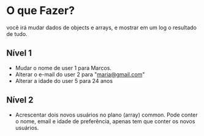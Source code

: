 # O que Fazer?

você irá mudar dados de objects e arrays, e mostrar em um log o resultado de tudo.

## Nível 1

 - Mudar o nome de user 1 para Marcos.
 - Alterar o e-mail do user 2 para "maria@gmail.com"
 - Alterar a idade do user 5 para 24 anos

## Nível 2

 - Acrescentar dois novos usuários no plano (array) common. Pode conter o nome, email e idade de preferência, apenas tem que conter os novos usuários.
